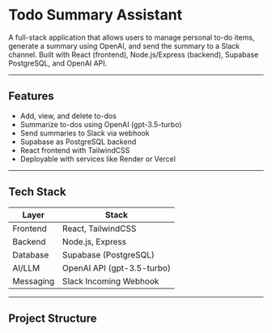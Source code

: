 # Todo Summary Assistant

A full-stack application that allows users to manage personal to-do items, generate a summary using OpenAI, and send the summary to a Slack channel. Built with React (frontend), Node.js/Express (backend), Supabase PostgreSQL, and OpenAI API.

---

## Features

- Add, view, and delete to-dos
- Summarize to-dos using OpenAI (gpt-3.5-turbo)
- Send summaries to Slack via webhook
- Supabase as PostgreSQL backend
- React frontend with TailwindCSS
- Deployable with services like Render or Vercel

---

## Tech Stack

| Layer       | Stack                     |
|-------------|----------------------------|
| Frontend    | React, TailwindCSS         |
| Backend     | Node.js, Express           |
| Database    | Supabase (PostgreSQL)      |
| AI/LLM      | OpenAI API (gpt-3.5-turbo) |
| Messaging   | Slack Incoming Webhook     |

---

## Project Structure

